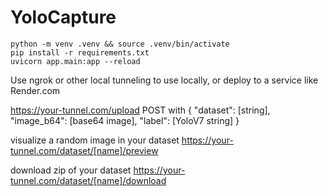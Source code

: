 # YoloCapture
```
python -m venv .venv && source .venv/bin/activate
pip install -r requirements.txt
uvicorn app.main:app --reload
```

Use ngrok or other local tunneling to use locally, or deploy to a service like Render.com

https://your-tunnel.com/upload 
POST with 
{
"dataset": [string],
"image_b64": [base64 image],
"label": [YoloV7 string]
}

visualize a random image in your dataset
https://your-tunnel.com/dataset/[name]/preview

download zip of your dataset
https://your-tunnel.com/dataset/[name]/download